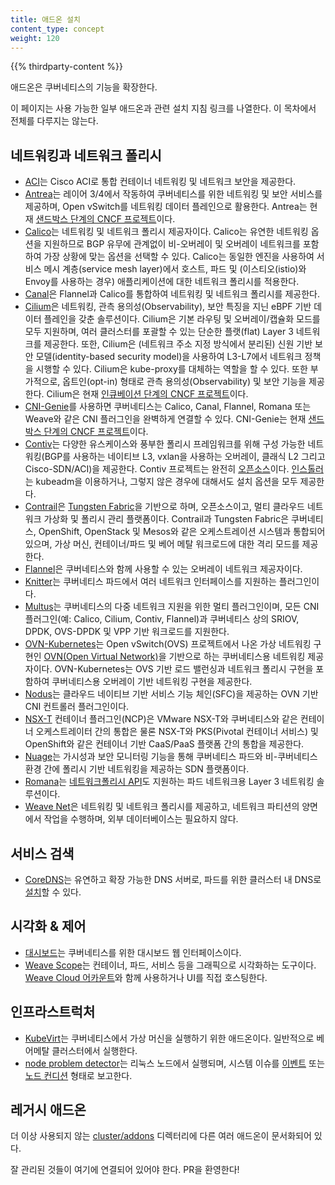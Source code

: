 ```yaml
---
title: 애드온 설치
content_type: concept
weight: 120
---
```


<!-- overview -->

{{% thirdparty-content %}}

애드온은 쿠버네티스의 기능을 확장한다.

이 페이지는 사용 가능한 일부 애드온과 관련 설치 지침 링크를 나열한다. 이 목차에서 전체를 다루지는 않는다.

<!-- body -->

## 네트워킹과 네트워크 폴리시

* [ACI](https://www.github.com/noironetworks/aci-containers)는 Cisco ACI로 통합 컨테이너 네트워킹 및 네트워크 보안을 제공한다.
* [Antrea](https://antrea.io/)는 레이어 3/4에서 작동하여 쿠버네티스를 위한 네트워킹 및 보안 서비스를 제공하며, Open vSwitch를 네트워킹 데이터 플레인으로
  활용한다. Antrea는 현재 [샌드박스 단계의 CNCF 프로젝트](https://www.cncf.io/projects/antrea/)이다.
* [Calico](https://www.tigera.io/project-calico/)는 네트워킹 및 네트워크 폴리시 제공자이다. Calico는 유연한 네트워킹 옵션을 지원하므로 BGP 유무에
  관계없이 비-오버레이 및 오버레이 네트워크를 포함하여 가장 상황에 맞는 옵션을 선택할 수 있다. Calico는 동일한 엔진을 사용하여 서비스 메시 계층(service mesh
  layer)에서 호스트, 파드 및 (이스티오(istio)와 Envoy를 사용하는 경우) 애플리케이션에 대한 네트워크 폴리시를 적용한다.
* [Canal](https://projectcalico.docs.tigera.io/getting-started/kubernetes/flannel/flannel)은 Flannel과 Calico를 통합하여 네트워킹 및
  네트워크 폴리시를 제공한다.
* [Cilium](https://github.com/cilium/cilium)은 네트워킹, 관측 용의성(Observability), 보안 특징을 지닌 eBPF 기반 데이터 플레인을 갖춘 솔루션이다.
  Cilium은 기본 라우팅 및 오버레이/캡슐화 모드를 모두 지원하며, 여러 클러스터를 포괄할 수 있는 단순한 플랫(flat) Layer 3 네트워크를 제공한다. 또한, Cilium은
  (네트워크 주소 지정 방식에서 분리된) 신원 기반 보안 모델(identity-based security model)을 사용하여 L3-L7에서 네트워크 정책을 시행할 수 있다. Cilium은
  kube-proxy를 대체하는 역할을 할 수 있다. 또한 부가적으로, 옵트인(opt-in) 형태로 관측 용의성(Observability) 및 보안 기능을 제공한다. Cilium은 현재 [인큐베이션 단계의 CNCF 프로젝트](https://www.cncf.io/projects/cilium/)이다.
* [CNI-Genie](https://github.com/cni-genie/CNI-Genie)를 사용하면 쿠버네티스는 Calico, Canal, Flannel, Romana 또는 Weave와 같은 CNI
  플러그인을 완벽하게 연결할 수 있다. CNI-Genie는 현재 [샌드박스 단계의 CNCF 프로젝트](https://www.cncf.io/projects/cni-genie/)이다.
* [Contiv](https://contivpp.io/)는 다양한 유스케이스와 풍부한 폴리시 프레임워크를 위해 구성 가능한 네트워킹(BGP를 사용하는 네이티브 L3, vxlan을 사용하는
  오버레이, 클래식 L2 그리고 Cisco-SDN/ACI)을 제공한다. Contiv 프로젝트는 완전히 [오픈소스](https://github.com/contiv)이다.
  [인스톨러](https://github.com/contiv/install)는 kubeadm을 이용하거나, 그렇지 않은 경우에 대해서도 설치 옵션을 모두 제공한다.
* [Contrail](https://www.juniper.net/us/en/products-services/sdn/contrail/contrail-networking/)은
  [Tungsten Fabric](https://tungsten.io)을 기반으로 하며, 오픈소스이고, 멀티 클라우드 네트워크 가상화 및 폴리시 관리 플랫폼이다. Contrail과 Tungsten
  Fabric은 쿠버네티스, OpenShift, OpenStack 및 Mesos와 같은 오케스트레이션 시스템과 통합되어 있으며, 가상 머신, 컨테이너/파드 및 베어 메탈 워크로드에 대한
  격리 모드를 제공한다.
* [Flannel](https://github.com/flannel-io/flannel#deploying-flannel-manually)은 쿠버네티스와 함께 사용할 수 있는 오버레이 네트워크 제공자이다.
* [Knitter](https://github.com/ZTE/Knitter/)는 쿠버네티스 파드에서 여러 네트워크 인터페이스를 지원하는 플러그인이다.
* [Multus](https://github.com/k8snetworkplumbingwg/multus-cni)는 쿠버네티스의 다중 네트워크 지원을 위한 멀티 플러그인이며,
  모든 CNI 플러그인(예: Calico, Cilium, Contiv, Flannel)과 쿠버네티스 상의 SRIOV, DPDK, OVS-DPDK 및 VPP 기반 워크로드를 지원한다.
* [OVN-Kubernetes](https://github.com/ovn-org/ovn-kubernetes/)는 Open vSwitch(OVS) 프로젝트에서 나온 가상 네트워킹 구현인
  [OVN(Open Virtual Network)](https://github.com/ovn-org/ovn/)을 기반으로 하는 쿠버네티스용 네트워킹 제공자이다. OVN-Kubernetes는 OVS 기반
  로드 밸런싱과 네트워크 폴리시 구현을 포함하여 쿠버네티스용 오버레이 기반 네트워킹 구현을 제공한다.
* [Nodus](https://github.com/akraino-edge-stack/icn-nodus)는 클라우드 네이티브 기반 서비스 기능 체인(SFC)을 제공하는 OVN 기반 CNI 컨트롤러
  플러그인이다.
* [NSX-T](https://docs.vmware.com/en/VMware-NSX-T-Data-Center/index.html) 컨테이너 플러그인(NCP)은 VMware NSX-T와 쿠버네티스와 같은
  컨테이너 오케스트레이터 간의 통합은 물론 NSX-T와 PKS(Pivotal 컨테이너 서비스) 및 OpenShift와 같은 컨테이너 기반 CaaS/PaaS 플랫폼 간의 통합을 제공한다.
* [Nuage](https://github.com/nuagenetworks/nuage-kubernetes/blob/v5.1.1-1/docs/kubernetes-1-installation.rst)는 가시성과 보안
  모니터링 기능을 통해 쿠버네티스 파드와 비-쿠버네티스 환경 간에 폴리시 기반 네트워킹을 제공하는 SDN 플랫폼이다.
* [Romana](https://github.com/romana)는 [네트워크폴리시 API](/ko/docs/concepts/services-networking/network-policies/)도 지원하는 파드
  네트워크용 Layer 3 네트워킹 솔루션이다. 
* [Weave Net](https://www.weave.works/docs/net/latest/kubernetes/kube-addon/)은 네트워킹 및 네트워크 폴리시를 제공하고, 네트워크 파티션의
  양면에서 작업을 수행하며, 외부 데이터베이스는 필요하지 않다.

## 서비스 검색

* [CoreDNS](https://coredns.io)는 유연하고 확장 가능한 DNS 서버로, 파드를 위한 클러스터 내 DNS로
  [설치](https://github.com/coredns/deployment/tree/master/kubernetes)할 수 있다.

## 시각화 &amp; 제어

* [대시보드](https://github.com/kubernetes/dashboard#kubernetes-dashboard)는 쿠버네티스를 위한 대시보드 웹 인터페이스이다.
* [Weave Scope](https://www.weave.works/documentation/scope-latest-installing/#k8s)는 컨테이너, 파드, 서비스 등을 그래픽으로 시각화하는
  도구이다. [Weave Cloud 어카운트](https://cloud.weave.works/)와 함께 사용하거나 UI를 직접 호스팅한다.

## 인프라스트럭처

* [KubeVirt](https://kubevirt.io/user-guide/#/installation/installation)는 쿠버네티스에서 가상 머신을 실행하기 위한 애드온이다. 일반적으로 베어메탈 클러스터에서 실행한다.
* [node problem detector](https://github.com/kubernetes/node-problem-detector)는 
  리눅스 노드에서 실행되며, 
  시스템 이슈를 
  [이벤트](/docs/reference/kubernetes-api/cluster-resources/event-v1/) 또는 
  [노드 컨디션](/ko/docs/concepts/architecture/nodes/#condition) 형태로 보고한다.

## 레거시 애드온

더 이상 사용되지 않는 [cluster/addons](https://git.k8s.io/kubernetes/cluster/addons) 디렉터리에 다른 여러 애드온이 문서화되어 있다.

잘 관리된 것들이 여기에 연결되어 있어야 한다. PR을 환영한다!
